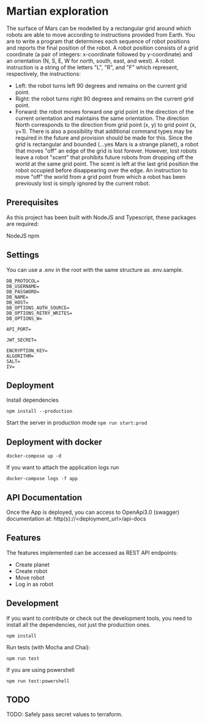 # Martian exploration
The surface of Mars can be modelled by a rectangular grid around which robots are
able to move according to instructions provided from Earth. You are to write a program
that determines each sequence of robot positions and reports the final position of the
robot.
A robot position consists of a grid coordinate (a pair of integers: x-coordinate followed
by y-coordinate) and an orientation (N, S, E, W for north, south, east, and west). A robot
instruction is a string of the letters "L", "R", and "F" which represent, respectively, the
instructions:
- Left: the robot turns left 90 degrees and remains on the current grid point.
- Right: the robot turns right 90 degrees and remains on the current grid point.
- Forward: the robot moves forward one grid point in the direction of the current
orientation and maintains the same orientation.
The direction North corresponds to the direction from grid point (x, y) to grid point (x,
y+1).
There is also a possibility that additional command types may be required in the future
and provision should be made for this.
Since the grid is rectangular and bounded (...yes Mars is a strange planet), a robot that
moves "off" an edge of the grid is lost forever. However, lost robots leave a robot "scent"
that prohibits future robots from dropping off the world at the same grid point. The scent
is left at the last grid position the robot occupied before disappearing over the edge. An
instruction to move "off" the world from a grid point from which a robot has been
previously lost is simply ignored by the current robot.

## Prerequisites
As this project has been built with NodeJS and Typescript, these packages are required:

NodeJS
npm

## Settings
You can use a .env in the root with the same structure as .env.sample.

```
DB_PROTOCOL=
DB_USERNAME=
DB_PASSWORD=
DB_NAME=
DB_HOST=
DB_OPTIONS_AUTH_SOURCE=
DB_OPTIONS_RETRY_WRITES=
DB_OPTIONS_W=

API_PORT=

JWT_SECRET=

ENCRYPTION_KEY=
ALGORITHM=
SALT=
IV=
```

## Deployment
Install dependencies

`npm install --production`

Start the server in production mode
`npm run start:prod`

## Deployment with docker

`docker-compose up -d`

If you want to attach the application logs run

`docker-compose logs -f app`

## API Documentation

Once the App is deployed, you can access to OpenApi3.0 (swagger) documentation at:
http(s)://<deployment_url>/api-docs

## Features

The features implemented can be accessed as REST API endpoints:
- Create planet 
- Create robot 
- Move robot 
- Log in as robot 

## Development 

If you want to contribute or check out the development tools, you need to install all the dependencies, not just the production ones.

`npm install`

Run tests (with Mocha and Chai):

`npm run test`

If you are using powershell

`npm run test:powershell`

## TODO
TODO: Safely pass secret values to terraform.